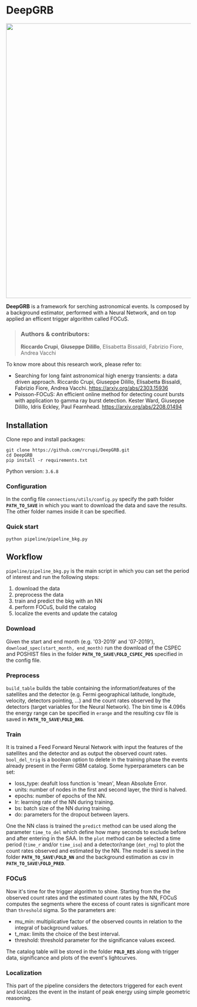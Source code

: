 # DeepGRB

<img src="https://user-images.githubusercontent.com/93478548/189541951-83a118d4-0a6f-41f3-bc57-cbf0ab7623c2.png" width="750">

**DeepGRB** is a framework for serching astronomical events. Is composed by a background estimator, performed with a Neural Network, and on top applied an efficent trigger algorithm called FOCuS.

> ### Authors & contributors:
> **Riccardo Crupi**, **Giuseppe Dilillo**, Elisabetta Bissaldi, Fabrizio Fiore, Andrea Vacchi

To know more about this research work, please refer to:
- Searching for long faint astronomical high energy transients: a data driven approach. Riccardo Crupi, Giuseppe Dilillo, Elisabetta Bissaldi, Fabrizio Fiore, Andrea Vacchi. https://arxiv.org/abs/2303.15936
- Poisson-FOCuS: An efficient online method for detecting count bursts with application to gamma ray burst detection. Kester Ward, Giuseppe Dilillo, Idris Eckley, Paul Fearnhead. https://arxiv.org/abs/2208.01494

## Installation
Clone repo and install packages:
```
git clone https://github.com/rcrupi/DeepGRB.git
cd DeepGRB
pip install -r requirements.txt
```

Python version: `3.6.8`

### Configuration

In the config file `connections/utils/config.py` specify the path folder **`PATH_TO_SAVE`** in which you want to download the data and save the results. The other folder names inside it can be specified.

### Quick start
```
python pipeline/pipeline_bkg.py
```

## Workflow
`pipeline/pipeline_bkg.py` is the main script in which you can set the period of interest and run the following steps:
1) download the data
2) preprocess the data
3) train and predict the bkg with an NN
4) perform FOCuS, build the catalog
5) localize the events and update the catalog

### Download
Given the start and end month (e.g. '03-2019' and '07-2019'), `download_spec(start_month, end_month)` run the download of the CSPEC and POSHIST files in the folder **`PATH_TO_SAVE\FOLD_CSPEC_POS`** specified in the config file.

### Preprocess
`build_table` builds the table containing the information\features of the satellites and the detector (e.g. Fermi geographical latitude, longitude, velocity, detectors pointing, ...) and the count rates observed by the detectors (target variables for the Neural Network). The bin time is 4.096s the energy range can be specified in `erange` and the resulting csv file is saved in **`PATH_TO_SAVE\FOLD_BKG`**.

### Train
It is trained a Feed Forward Neural Network with input the features of the satellites and the detector and as output the observed count rates.
`bool_del_trig` is a boolean option to delete in the training phase the events already present in the Fermi GBM catalog. 
Some hyperparameters can be set:
- loss_type: deafult loss function is 'mean', Mean Absolute Error.
- units: number of nodes in the first and second layer, the third is halved.
- epochs: number of epochs of the NN.
- lr: learning rate of the NN during training.
- bs: batch size of the NN during training.
- do: parameters for the dropout between layers.


One the NN class is trained the `predict` method can be used along the parameter `time_to_del` which define how many seconds to exclude before and after entering in the SAA.
In the `plot` method can be selected a time period (`time_r` and/or `time_iso`) and a detector/range (`det_rng`) to plot the count rates observed and estimated by the NN. 
The model is saved in the folder **`PATH_TO_SAVE\FOLD_NN`** and the background estimation as csv in **`PATH_TO_SAVE\FOLD_PRED`**.

### FOCuS
Now it's time for the trigger algorithm to shine. 
Starting from the the observed count rates and the estimated count rates by the NN, FOCuS computes the segments where the excess of count rates is significant more than `threshold` sigma. So the parameters are: 
- mu_min: multiplicative factor of the observed counts in relation to the integral of background values.
- t_max: limits the choice of the best interval.
- threshold: threshold parameter for the significance values exceed.

The catalog table will be stored in the folder **`FOLD_RES`** along with trigger data, significance and plots of the event's lightcurves.

### Localization
This part of the pipeline considers the detectors triggered for each event and localizes the event in the instant of peak energy using simple geometric reasoning.




